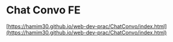 # Chat Convo FE
[https://hamim30.github.io/web-dev-prac/ChatConvo/index.html](https://hamim30.github.io/web-dev-prac/ChatConvo/index.html)
